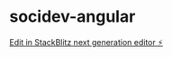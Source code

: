 # socidev-angular

[Edit in StackBlitz next generation editor ⚡️](https://stackblitz.com/~/github.com/velatertak/socidev-angular)